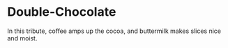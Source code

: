 # Double-Chocolate

In this tribute, coffee amps up the cocoa, and buttermilk makes slices nice and moist.